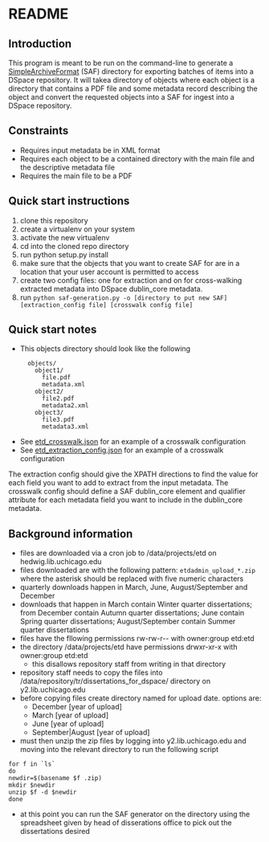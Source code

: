 # README

## Introduction

This program is meant to be run on the command-line to generate a [SimpleArchiveFormat](https://wiki.duraspace.org/display/DSDOC6x/Importing+and+Exporting+Items+via+Simple+Archive+Format) (SAF) directory for exporting batches of items into a DSpace repository. It will takea  directory of objects where each object is a directory that contains a PDF file and some metadata record describing the object and convert the requested objects into a SAF for ingest into a DSpace repository.

## Constraints

- Requires input metadata be in XML format
- Requires each object to be a contained directory with the main file and the descriptive metadata file
- Requires the main file to be a PDF

## Quick start instructions

1. clone this repository
1. create a virtualenv on your system
1. activate the new virtualenv
1. cd into the cloned repo directory
1. run python setup.py install
1. make sure that the objects that you want to create SAF for are in a location that your user account is permitted to access
1. create two config files: one for extraction and on for cross-walking extracted metadata into DSpace dublin_core metadata.
 1. run
  ```python saf-generation.py -o [directory to put new SAF] [extraction_config file] [crosswalk config file]```


## Quick start notes

- This objects directory should look like the following
  ```text/plain
    objects/
      object1/
        file.pdf
        metadata.xml
      object2/
        file2.pdf
        metadata2.xml
      object3/
        file3.pdf
        metadata3.xml
  ```
- See [etd_crosswalk.json](configs/etd_crosswalk.json) for an example of a crosswalk configuration
- See [etd_extraction_config.json](configs/etd_extraction_config.json) for an example of a crosswalk configuration


The extraction config should give the XPATH directions to find the value for each field you want to add to extract from the input metadata. The crosswalk config should define a SAF dublin_core element and qualifier attribute for each metadata field you want to include in the dublin_core metadata.

## Background information

- files are downloaded via a cron job to /data/projects/etd on hedwig.lib.uchicago.edu
- files downloaded are with the following pattern: ```etdadmin_upload_*.zip``` where the asterisk should be replaced with five numeric characters
- quarterly downloads happen in March, June, August/September and December
- downloads that happen in March contain Winter quarter dissertations; from December contain Autumn quarter dissertations; June contain Spring quarter dissertations; August/September contain Summer quarter dissertations
- files have the fllowing permissions rw-rw-r-- with owner:group etd:etd
- the directory /data/projects/etd have permissions drwxr-xr-x with owner:group etd:etd
  - this disallows repository staff from writing in that directory
- repository staff needs to copy the files into /data/repository/tr/dissertations_for_dspace/ directory on y2.lib.uchicago.edu
- before copying files create directory named for upload date. options are:
   - December [year of upload]
   - March [year of upload]
   - June [year of upload]
   - September|August [year of upload]
- must then unzip the zip files by logging into y2.lib.uchicago.edu and moving into the relevant directory to run the following script
```
for f in `ls`
do
newdir=$(basename $f .zip)
mkdir $newdir
unzip $f -d $newdir
done
```
- at this point you can run the SAF generator on the directory using the spreadsheet given by head of disserations office to pick out the dissertations desired
